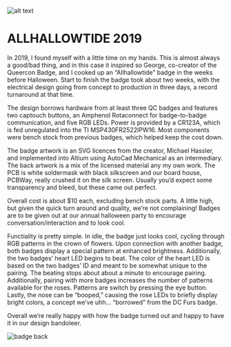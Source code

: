 ![alt text](https://blinkylights.ninja/wp-content/uploads/2019/10/dsc_7842-edit.jpg)

# ALLHALLOWTIDE 2019

In 2019, I found myself with a little time on my hands.  This is almost always a good/bad thing, and in this case it inspired so George, co-creator 
of the Queercon Badge, and I cooked up an “Allhallowtide” badge in the weeks before Halloween. Start to finish the badge took about two weeks, with 
the electrical design going from concept to production in three days, a record turnaround at that time.

The design borrows hardware from at least three QC badges and features two captouch buttons, an Amphenol Rotaconnect for badge-to-badge communication, and five RGB LEDs. Power is provided by a CR123A, which is fed unregulated into the TI MSP430FR2522IPW16. Most components were bench stock from previous badges, which helped keep the cost down.

The badge artwork is an SVG licences from the creator, Michael Hassler, and implemented into Altium using AutoCad Mechanical as an intermediary. The 
back artwork is a mix of the licensed material any my own work. The PCB is white soldermask with black silkscreen and our board house, PCBWay, 
really crushed it on the silk screen. Usually you’d expect some transparency and bleed, but these came out perfect.

Overall cost is about $10 each, excluding bench stock parts. A little high, but given the quick turn around and quality, we’re not complaining! Badges are to be given out at our annual halloween party to encourage conversation/interaction and to look cool.

Functiality is pretty simple.  In idle, the badge just looks cool, cycling through RGB patterns in the crown of flowers.  Upon connection with another badge, both badges display a special pattern at enhanced brightness.  Additionally, the two badges’ heart LED begins to beat.  The color of the heart LED is based on the two badges’ ID and meant to be somewhat unique to the pairing.  The beating stops about about a minute to encourage pairing.  Additionally, pairing with more badges increases the number of patterns available for the roses.  Patterns are switch by pressing the eye button.  Lastly, the nose can be “booped,” causing the rose LEDs to briefly display bright colors, a concept we’ve uhh… “borrowed” from the DC Furs badge.

Overall we’re really happy with how the badge turned out and happy to have it in our design bandoleer.

![badge back](https://i0.wp.com/blinkylights.ninja/wp-content/uploads/2019/10/dsc_7867-edit.jpg)

